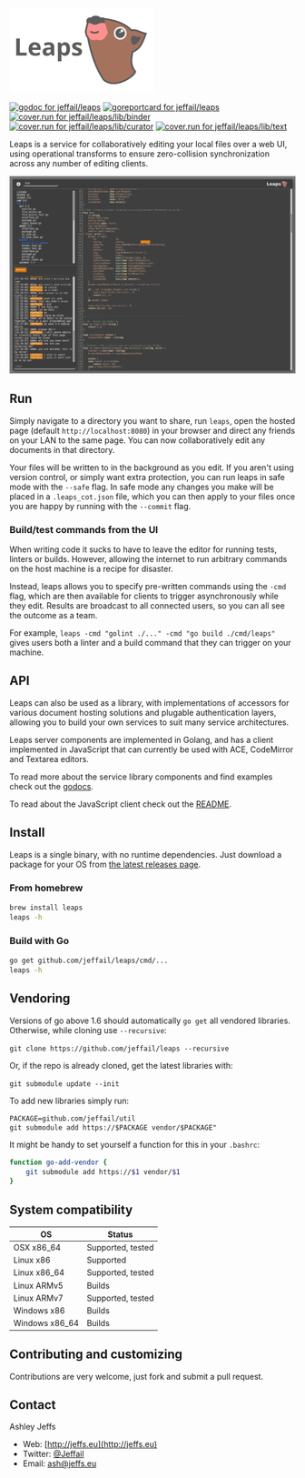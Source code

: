 ![Leaps](leaps_logo.png "Leaps")

[![godoc for jeffail/leaps](https://godoc.org/github.com/jeffail/leaps?status.svg)](http://godoc.org/github.com/jeffail/leaps)
[![goreportcard for jeffail/leaps](https://goreportcard.com/badge/github.com/jeffail/leaps)](https://goreportcard.com/report/jeffail/leaps)
[![cover.run for jeffail/leaps/lib/binder](https://cover.run/go/github.com/jeffail/leaps/lib/binder.svg)](https://cover.run/go/github.com/jeffail/leaps/lib/binder)
[![cover.run for jeffail/leaps/lib/curator](https://cover.run/go/github.com/jeffail/leaps/lib/curator.svg)](https://cover.run/go/github.com/jeffail/leaps/lib/curator)
[![cover.run for jeffail/leaps/lib/text](https://cover.run/go/github.com/jeffail/leaps/lib/text.svg)](https://cover.run/go/github.com/jeffail/leaps/lib/text)

Leaps is a service for collaboratively editing your local files over a web UI,
using operational transforms to ensure zero-collision synchronization across any
number of editing clients.

![Screenshot](leaps_ss.png "Leaps screenshot")

## Run

Simply navigate to a directory you want to share, run `leaps`, open the hosted
page (default `http://localhost:8080`) in your browser and direct any friends on
your LAN to the same page. You can now collaboratively edit any documents in
that directory.

Your files will be written to in the background as you edit. If you aren't using
version control, or simply want extra protection, you can run leaps in safe mode
with the `--safe` flag. In safe mode any changes you make will be placed in a
`.leaps_cot.json` file, which you can then apply to your files once you are
happy by running with the `--commit` flag.

### Build/test commands from the UI

When writing code it sucks to have to leave the editor for running tests,
linters or builds. However, allowing the internet to run arbitrary commands on
the host machine is a recipe for disaster.

Instead, leaps allows you to specify pre-written commands using the `-cmd` flag,
which are then available for clients to trigger asynchronously while they edit.
Results are broadcast to all connected users, so you can all see the outcome as
a team.

For example, `leaps -cmd "golint ./..." -cmd "go build ./cmd/leaps"` gives
users both a linter and a build command that they can trigger on your machine.

## API

Leaps can also be used as a library, with implementations of accessors for
various document hosting solutions and plugable authentication layers, allowing
you to build your own services to suit many service architectures.

Leaps server components are implemented in Golang, and has a client implemented
in JavaScript that can currently be used with ACE, CodeMirror and Textarea
editors.

To read more about the service library components and find examples check out
the [godocs][1].

To read about the JavaScript client check out the [README][2].

## Install

Leaps is a single binary, with no runtime dependencies. Just download a package
for your OS from [the latest releases page][3].

### From homebrew

```bash
brew install leaps
leaps -h
```

### Build with Go

```bash
go get github.com/jeffail/leaps/cmd/...
leaps -h
```

## Vendoring

Versions of go above 1.6 should automatically `go get` all vendored libraries.
Otherwise, while cloning use `--recursive`:

`git clone https://github.com/jeffail/leaps --recursive`

Or, if the repo is already cloned, get the latest libraries with:

`git submodule update --init`

To add new libraries simply run:

```
PACKAGE=github.com/jeffail/util
git submodule add https://$PACKAGE vendor/$PACKAGE"
```

It might be handy to set yourself a function for this in your `.bashrc`:

```bash
function go-add-vendor {
    git submodule add https://$1 vendor/$1
}
```

## System compatibility

OS               | Status
---------------- | ------
OSX x86_64       | Supported, tested
Linux x86        | Supported
Linux x86_64     | Supported, tested
Linux ARMv5      | Builds
Linux ARMv7      | Supported, tested
Windows x86      | Builds
Windows x86_64   | Builds

## Contributing and customizing

Contributions are very welcome, just fork and submit a pull request.

## Contact

Ashley Jeffs
* Web: [http://jeffs.eu](http://jeffs.eu)
* Twitter: [@Jeffail](https://twitter.com/Jeffail "@jeffail")
* Email: [ash@jeffs.eu](mailto:ash@jeffs.eu)

[1]: https://godoc.org/github.com/Jeffail/leaps
[2]: client/javascript/README.md
[3]: https://github.com/Jeffail/leaps/releases/latest
